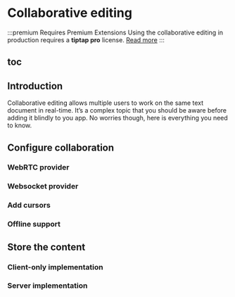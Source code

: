 # Collaborative editing

:::premium Requires Premium Extensions
Using the collaborative editing in production requires a **tiptap pro** license. [Read more](/sponsor)
:::

## toc

## Introduction
Collaborative editing allows multiple users to work on the same text document in real-time. It’s a complex topic that you should be aware before adding it blindly to you app. No worries though, here is everything you need to know.

## Configure collaboration

### WebRTC provider

### Websocket provider

### Add cursors

### Offline support

## Store the content

### Client-only implementation

### Server implementation

